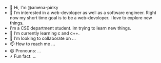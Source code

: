 - 👋 Hi, I’m @amena-pinky
- 👀 I’m interested in a web-devoloper as well as a software engineer. Right now my short time goal is to be a web-devoloper. i love to explore new things.
- i'm a CSE department student. im trying to learn new things.
- 🌱 I’m currently learning c and c++.
- 💞️ I’m looking to collaborate on ...
- 📫 How to reach me ...
- 😄 Pronouns: ...
- ⚡ Fun fact: ...

<!---
amena-pinky/amena-pinky is a ✨ special ✨ repository because its `README.md` (this file) appears on your GitHub profile.
You can click the Preview link to take a look at your changes.
--->
